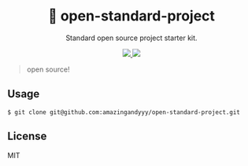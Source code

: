 <h1 align="center">
🏃 open-standard-project
</h1>
<p align="center">
Standard open source project starter kit.
</p>

<p align="center">
   <a href="https://github.com/amazingandyyy/open-standard-project/blob/master/LICENSE">
      <img src="https://img.shields.io/badge/License-MIT-green.svg" />
   </a>
   <a href="https://circleci.com/gh/amazingandyyy/open-standard-project">
      <img src="https://circleci.com/gh/amazingandyyy/open-standard-project.svg?style=svg" />
   </a>
</p>

> open source!

## Usage

```shell
$ git clone git@github.com:amazingandyyy/open-standard-project.git
```

## License

MIT
